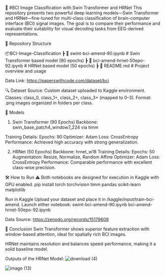 🧠 #BCI Image Classification with Swin Transformer and HRNet
This repository presents two powerful deep learning models—Swin Transformer and HRNet—fine-tuned for multi-class classification of brain-computer interface (BCI) signal images. The goal is to compare their performance and evaluate their suitability for visual decoding tasks from EEG-derived representations.

📁 Repository Structure

📦BCI-Image-Classification
 ┣ 📄 swint-bci-amend-90.ipynb         # Swin Transformer based model (90 epochs)
 ┣ 📄 bci-amend-hrnet-50epo-92.ipynb   # HRNet based model (50 epochs)
 ┣ 📄 README.md                        # Project overview and usage

Data Link: https://paperswithcode.com/dataset/bci

🔍 Dataset
Source: Custom dataset uploaded to Kaggle environment.
Classes: class_0, class_1+, class_2+, class_3+ (mapped to 0–3).
Format: .png images organized in folders per class.

🧠 Models
1. Swin Transformer (90 Epochs)
Backbone: swin_base_patch4_window7_224 via timm

Training Details:
Epochs: 90
Optimizer: Adam
Loss: CrossEntropy
Performance: Achieved high accuracy with strong generalization.

2. HRNet (50 Epochs)
Backbone: hrnet_w18
Training Details:
Epochs: 50
Augmentation: Resize, Normalize, Random Affine
Optimizer: Adam
Loss: CrossEntropy
Performance: Comparable performance with excellent class-wise precision.

🛠️ How to Run
⚠️ Both notebooks are designed for execution in Kaggle with GPU enabled.
pip install torch torchvision timm pandas scikit-learn matplotlib

Run in Kaggle
Upload your dataset and place it in /kaggle/input/train-bci-amend.
Launch either notebook:
swint-bci-amend-90.ipynb
bci-amend-hrnet-50epo-92.ipynb

Data Source: https://zenodo.org/records/15179608

📌 Conclusion
Swin Transformer shows superior feature extraction with window-based attention, ideal for spatially rich BCI images.

HRNet maintains resolution and balances speed-performance, making it a solid baseline model.

Outputs of the HRNet Model:
![download (4)](https://github.com/user-attachments/assets/1cd8c3a8-9463-4b13-b66d-7de459cda3b9)

![image (13)](https://github.com/user-attachments/assets/dda11020-fecb-47e6-97f5-9c5631a5e845)











